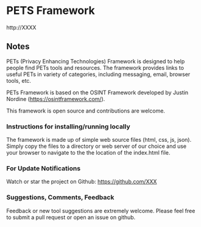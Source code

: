 # PETS Framework

http://XXXX

## Notes
PETs (Privacy Enhancing Technologies) Framework is designed to help people find PETs tools and resources. The framework provides links to useful PETs in variety of categories, including messaging, email, browser tools, etc.

PETs Framework is based on the OSINT Framework developed by Justin Nordine (<a href="https://osintframework.com">https://osintframework.com/</a>).
  
This framework is open source and contributions are welcome.

### Instructions for installing/running locally

The framework is made up of simple web source files (html, css, js, json). Simply copy the files to a directory or web server of our choice and use your browser to navigate to the the location of the index.html file.

### For Update Notifications
Watch or star the project on Github: https://github.com/XXX

### Suggestions, Comments, Feedback
Feedback or new tool suggestions are extremely welcome.  Please feel free to submit a pull request or open an issue on github.


